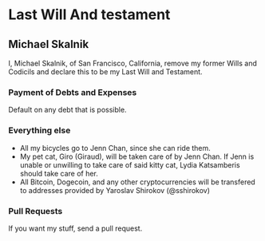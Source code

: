 # Last Will And testament 
## Michael Skalnik

I, Michael Skalnik, of San Francisco, California, remove my former Wills and Codicils and declare this to be my Last Will and Testament.

### Payment of Debts and Expenses

Default on any debt that is possible.

### Everything else

* All my bicycles go to Jenn Chan, since she can ride them.
* My pet cat, Giro (Giraud), will be taken care of by Jenn Chan. If Jenn is unable or unwilling to take care of said kitty cat, Lydia Katsamberis should take care of her.
* All Bitcoin, Dogecoin, and any other cryptocurrencies will be transfered to addresses provided by Yaroslav Shirokov (@sshirokov)

### Pull Requests

If you want my stuff, send a pull request.
